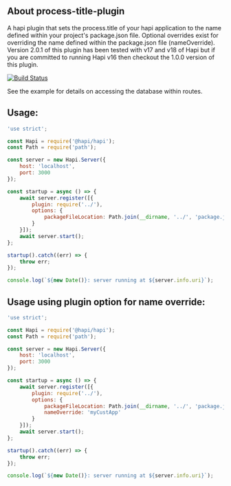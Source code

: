 
## About process-title-plugin

A hapi plugin that sets the process.title of your hapi application to the name defined within your project's package.json file.  Optional overrides exist for overriding the name defined within the package.json file (nameOverride).  Version 2.0.1 of this plugin has been tested with v17 and v18 of Hapi but if you are committed to running Hapi v16 then checkout the 1.0.0 version of this plugin.

[![Build Status](https://travis-ci.org/visualjeff/process-title-plugin.png)](https://travis-ci.org/visualjeff/process-title-plugin)

See the example for details on accessing the database within routes.

## Usage:

```js
'use strict';

const Hapi = require('@hapi/hapi');
const Path = require('path');

const server = new Hapi.Server({
    host: 'localhost',
    port: 3000
});

const startup = async () => {
    await server.register([{
        plugin: require('../'),
        options: {
            packageFileLocation: Path.join(__dirname, '../', 'package.json')
        }
    }]);
    await server.start();
};

startup().catch((err) => {
    throw err;
});

console.log(`${new Date()}: server running at ${server.info.uri}`);
```


## Usage using plugin option for name override:

```js
'use strict';

const Hapi = require('@hapi/hapi');
const Path = require('path');

const server = new Hapi.Server({
    host: 'localhost',
    port: 3000
});

const startup = async () => {
    await server.register([{
        plugin: require('../'),
        options: {
            packageFileLocation: Path.join(__dirname, '../', 'package.json')
            nameOverride: 'myCustApp'
        }
    }]);
    await server.start();
};

startup().catch((err) => {
    throw err;
});

console.log(`${new Date()}: server running at ${server.info.uri}`);
```
